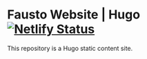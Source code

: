 # Fausto Website | Hugo  [![Netlify Status](https://api.netlify.com/api/v1/badges/60c2e793-2773-44e3-b5ff-d9dd717ab626/deploy-status)](https://app.netlify.com/sites/laughing-noether-a47384/deploys)

This repository is a Hugo static content site.